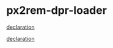 # px2rem-dpr-loader

[declaration](https://www.npmjs.com/package/px2rem-dpr-loader)

[declaration](https://www.npmjs.com/package/css#declaration)

